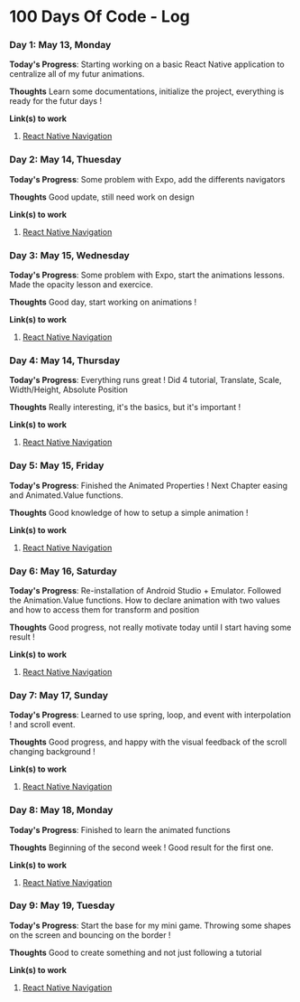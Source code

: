 # 100 Days Of Code - Log

### Day 1: May 13, Monday

**Today's Progress**: Starting working on a basic React Native application to centralize all of my futur animations.

**Thoughts** Learn some documentations, initialize the project, everything is ready for the futur days !

**Link(s) to work**
1. [React Native Navigation](https://reactnavigation.org/docs/en/hello-react-navigation.html)

### Day 2: May 14, Thuesday

**Today's Progress**: Some problem with Expo, add the differents navigators

**Thoughts** Good update, still need work on design

**Link(s) to work**
1. [React Native Navigation](https://reactnavigation.org/docs/en/hello-react-navigation.html)

### Day 3: May 15, Wednesday

**Today's Progress**: Some problem with Expo, start the animations lessons. Made the opacity lesson and exercice.

**Thoughts** Good day, start working on animations !

**Link(s) to work**
1. [React Native Navigation](https://reactnativeanimations.com)

### Day 4: May 14, Thursday

**Today's Progress**: Everything runs great ! Did 4 tutorial, Translate, Scale, Width/Height, Absolute Position

**Thoughts** Really interesting, it's the basics, but it's important !

**Link(s) to work**
1. [React Native Navigation](https://reactnativeanimations.com)

### Day 5: May 15, Friday

**Today's Progress**: Finished the Animated Properties ! Next Chapter easing and Animated.Value functions.

**Thoughts** Good knowledge of how to setup a simple animation !

**Link(s) to work**
1. [React Native Navigation](https://reactnativeanimations.com)

### Day 6: May 16, Saturday

**Today's Progress**: Re-installation of Android Studio + Emulator. Followed the Animation.Value functions. How to declare animation with two values and how to access them for transform and position

**Thoughts** Good progress, not really motivate today until I start having some result !

**Link(s) to work**
1. [React Native Navigation](https://reactnativeanimations.com)

### Day 7: May 17, Sunday

**Today's Progress**: Learned to use spring, loop, and event with interpolation ! and scroll event.

**Thoughts** Good progress, and happy with the visual feedback of the scroll changing background !

**Link(s) to work**
1. [React Native Navigation](https://reactnativeanimations.com)

### Day 8: May 18, Monday

**Today's Progress**: Finished to learn the animated functions

**Thoughts** Beginning of the second week ! Good result for the first one.

**Link(s) to work**
1. [React Native Navigation](https://reactnativeanimations.com)

### Day 9: May 19, Tuesday

**Today's Progress**: Start the base for my mini game. Throwing some shapes on the screen and bouncing on the border !

**Thoughts** Good to create something and not just following a tutorial

**Link(s) to work**
1. [React Native Navigation](https://reactnativeanimations.com)






